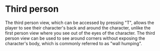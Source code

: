 # Third person

The third person view, which can be accessed by pressing "T", allows the player
to see their character's back and around the character, unlike the first person
view where you see out of the eyes of the character. The third person view can
be used to see around corners without exposing the character's body, which is
commonly referred to as "wall humping".
